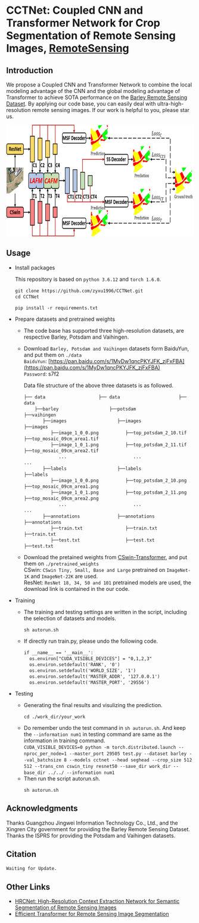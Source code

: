 # CCTNet: Coupled CNN and Transformer Network for Crop Segmentation of Remote Sensing Images, [RemoteSensing](https://www.mdpi.com/2072-4292/14/9/1956/htm)
## Introduction 
We propose a Coupled CNN and Transformer Network to combine the local modeling advantage of the CNN and the global modeling advantage of Transformer to achieve SOTA performance on the [Barley Remote Sensing Dataset](https://tianchi.aliyun.com/dataset/dataDetail?spm=5176.12281978.0.0.76944054ZQD0l2&dataId=74952). By applying our code base, you can easily deal with ultra-high-resolution remote sensing images. If our work is helpful to you, please star us.  

<img src="CCTNet.png" width="770" height="300" alt="CCTNet Framework"/><br/>
## Usage
* Install packages  

  This repository is based on `python 3.6.12` and `torch 1.6.0`.  
  
  ```
  git clone https://github.com/zyxu1996/CCTNet.git
  cd CCTNet  
  ```
  ```
  pip install -r requirements.txt
  ```
* Prepare datasets and pretrained weights  

  * The code base has supported three high-resolution datasets, are respective Barley, Potsdam and Vaihingen.
  * Download `Barley, Potsdam and Vaihingen` datasets form BaiduYun, and put them on `./data `   
    `BaiduYun`: [https://pan.baidu.com/s/1MyDw1qncPKYJFK_zjFxFBA](https://pan.baidu.com/s/1MyDw1qncPKYJFK_zjFxFBA)  
    `Password`: s7f2 
    
    Data file structure of the above three datasets is as followed.  
    ```
    ├── data                    ├── data                      ├── data
        ├──barley                   ├──potsdam                    ├──vaihingen
           ├──images                   ├──images                     ├──images
              ├──image_1_0_0.png          ├──top_potsdam_2_10.tif       ├──top_mosaic_09cm_area1.tif
              ├──image_1_0_1.png          ├──top_potsdam_2_11.tif       ├──top_mosaic_09cm_area2.tif
                 ...                         ...                           ...
           ├──labels                   ├──labels                     ├──labels
              ├──image_1_0_0.png          ├──top_potsdam_2_10.png       ├──top_mosaic_09cm_area1.png
              ├──image_1_0_1.png          ├──top_potsdam_2_11.png       ├──top_mosaic_09cm_area2.png
                 ...                         ...                           ...
           ├──annotations              ├──annotations                ├──annotations
              ├──train.txt                ├──train.txt                  ├──train.txt
              ├──test.txt                 ├──test.txt                   ├──test.txt

    ```
  
  * Download the pretained weights from [CSwin-Transformer](https://github.com/microsoft/CSWin-Transformer), and put them on `./pretrained_weights`    
    CSwin: `CSwin Tiny, Small, Base and Large` pretrained on `ImageNet-1K` and `ImageNet-22K` are used.  
    ResNet: `ResNet 18, 34, 50 and 101` pretrained models are used, the download link is contained in the our code.  
    
* Training

  * The training and testing settings are written in the script, including the selection of datasets and models.    
    ```
    sh autorun.sh
    ```
  * If directly run train.py, please undo the following code.
    ```
    if __name__ == '__main__':
      os.environ["CUDA_VISIBLE_DEVICES"] = "0,1,2,3"
      os.environ.setdefault('RANK', '0')
      os.environ.setdefault('WORLD_SIZE', '1')
      os.environ.setdefault('MASTER_ADDR', '127.0.0.1')
      os.environ.setdefault('MASTER_PORT', '29556')
    ```
* Testing
  * Generating the final results and visulizing the prediction.   
    ```
    cd ./work_dir/your_work
    ```
  * Do remember undo the test command in `sh autorun.sh`. And keep the `--information num1` in testing command are same as the information in training command.   
    `CUDA_VISIBLE_DEVICES=0 python -m torch.distributed.launch --nproc_per_node=1 --master_port 29505 test.py --dataset barley --val_batchsize 8 --models cctnet --head seghead --crop_size 512 512 --trans_cnn cswin_tiny resnet50 --save_dir work_dir --base_dir ../../ --information num1
` 
  * Then run the script autorun.sh.  
    ```
    sh autorun.sh
    ```
## Acknowledgments
Thanks Guangzhou Jingwei Information Technology Co., Ltd., and the Xingren City government for providing the Barley Remote Sensing Dataset.
Thanks the ISPRS for providing the Potsdam and Vaihingen datasets.
## Citation
```
Waiting for Update.
```
## Other Links
* [HRCNet: High-Resolution Context Extraction Network for Semantic Segmentation of Remote Sensing Images](https://github.com/zyxu1996/HRCNet-High-Resolution-Context-Extraction-Network)
* [Efficient Transformer for Remote Sensing Image Segmentation](https://github.com/zyxu1996/Efficient-Transformer)
